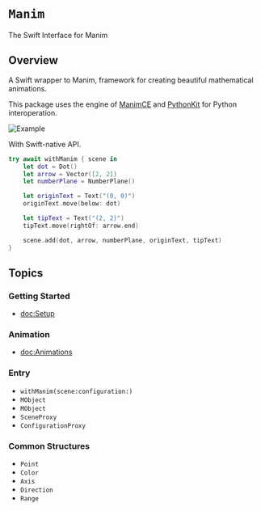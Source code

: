 # ``Manim``

The Swift Interface for Manim

## Overview

A Swift wrapper to Manim, framework for creating beautiful mathematical animations.

This package uses the engine of [ManimCE](https://docs.manim.community/en/stable/index.html) and [PythonKit](https://github.com/pvieito/PythonKit) for Python interoperation.


![Example](VectorArrow)

With Swift-native API.

```swift
try await withManim { scene in
    let dot = Dot()
    let arrow = Vector([2, 2])
    let numberPlane = NumberPlane()

    let originText = Text("(0, 0)")
    originText.move(below: dot)

    let tipText = Text("(2, 2)")
    tipText.move(rightOf: arrow.end)

    scene.add(dot, arrow, numberPlane, originText, tipText)
}
```

## Topics

### Getting Started
- <doc:Setup>

### Animation

- <doc:Animations>


### Entry
- ``withManim(scene:configuration:)``
- ``MObject``
- ``MObject``
- ``SceneProxy``
- ``ConfigurationProxy``

### Common Structures
- ``Point``
- ``Color``
- ``Axis``
- ``Direction``
- ``Range``
